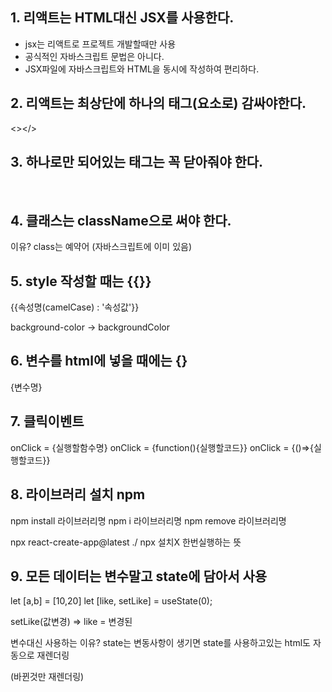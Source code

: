 ## 1. 리액트는 HTML대신 JSX를 사용한다.

- jsx는 리액트로 프로젝트 개발할때만 사용
- 공식적인 자바스크립트 문법은 아니다.
- JSX파일에 자바스크립트와 HTML을 동시에 작성하여 편리하다.

## 2. 리액트는 최상단에 하나의 태그(요소로) 감싸야한다.

<></>

## 3. 하나로만 되어있는 태그는 꼭 닫아줘야 한다.
<img><img/>
<img />

## 4. 클래스는 className으로 써야 한다.
이유? class는 예약어 (자바스크립트에 이미 있음)


## 5. style 작성할 때는 {{}}
{{속성명(camelCase) : '속성값'}}

background-color -> backgroundColor

## 6. 변수를 html에 넣을 때에는 {}
{변수명}

## 7. 클릭이벤트
onClick = {실행할함수명}
onClick = {function(){실행할코드}}
onClick = {()=>{실행할코드}}

## 8. 라이브러리 설치 npm

npm install 라이브러리명
npm i 라이브러리명
npm remove 라이브러리명

npx react-create-app@latest ./
npx 설치X 한번실행하는 뜻


## 9. 모든 데이터는 변수말고 state에 담아서 사용

let [a,b] = [10,20]
let [like, setLike] = useState(0);

setLike(값변경) => like = 변경된

변수대신 사용하는 이유?
state는 변동사항이 생기면 state를 사용하고있는 html도 자동으로 재렌더링

(바뀐것만 재렌더링)